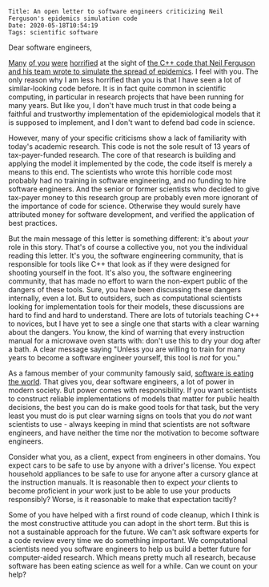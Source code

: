     Title: An open letter to software engineers criticizing Neil Ferguson's epidemics simulation code
    Date: 2020-05-18T10:54:19
    Tags: scientific software

Dear software engineers,

[Many](https://lockdownsceptics.org/code-review-of-fergusons-model/)  [of you](https://www.telegraph.co.uk/technology/2020/05/16/coding-led-lockdown-totally-unreliable-buggy-mess-say-experts/) [were](https://chrisvoncsefalvay.com/2020/05/09/imperial-covid-model/) [horrified](https://github.com/mrc-ide/covid-sim/issues) at the sight of [the C++ code that Neil Ferguson and his team wrote to simulate the spread of epidemics](https://github.com/mrc-ide/covid-sim). I feel with you. The only reason why I am less horrified than you is that I have seen a lot of similar-looking code before. It is in fact quite common in scientific computing, in particular in research projects that have been running for many years. But like you, I don't have much trust in that code being a faithful and trustworthy implementation of the epidemiological models that it is supposed to implement, and I don't want to defend bad code in science.

<!-- more -->

However, many of your specific criticisms show a lack of familiarity with today's academic research. This code is not the sole result of 13 years of tax-payer-funded research. The core of that research is building and applying the model it implemented by the code, the code itself is merely a means to this end. The scientists who wrote this horrible code most probably had no training in software engineering, and no funding to hire software engineers. And the senior or former scientists who decided to give tax-payer money to this research group are probably even more ignorant of the importance of code for science. Otherwise they would surely have attributed money for software development, and verified the application of best practices.

But the main message of this letter is something different: it's about *your* role in this story. That's of course a collective you, not you the individual reading this letter. It's you, the software engineering community, that is responsible for tools like C++ that look as if they were designed for shooting yourself in the foot. It's also you, the software engineering community, that has made no effort to warn the non-expert public of the dangers of these tools. Sure, you have been discussing these dangers internally, even a lot. But to outsiders, such as computational scientists looking for implementation tools for their models, these discussions are hard to find and hard to understand. There are lots of tutorials teaching C++ to novices, but I have yet to see a single one that starts with a clear warning about the dangers. You know, the kind of warning that every instruction manual for a microwave oven starts with: don't use this to dry your dog after a bath. A clear message saying "Unless you are willing to train for many years to become a software engineer yourself, this tool is *not* for you."

As a famous member of your community famously said, [software is eating the world](https://a16z.com/2011/08/20/why-software-is-eating-the-world/). That gives you, dear software engineers, a lot of power in modern society. But power comes with responsibility. If you want scientists to construct reliable implementations of models that matter for public health decisions, the best you can do is make good tools for that task, but the very least you must do is put clear warning signs on tools that you do *not* want scientists to use - always keeping in mind that scientists are not software engineers, and have neither the time nor the motivation to become software engineers.

Consider what you, as a client, expect from engineers in other domains. You expect cars to be safe to use by anyone with a driver's license. You expect household appliances to be safe to use for anyone after a cursory glance at the instruction manuals. It is reasonable then to expect *your* clients to become proficient in *your* work just to be able to use your products responsibly? Worse, is it reasonable to make that expectation tacitly?

Some of you have helped with a first round of code cleanup, which I think is the most constructive attitude you can adopt in the short term. But this is not a sustainable approach for the future. We can't ask software experts for a code review every time we do something important. We computational scientists need you software engineers to help us build a better future for computer-aided research. Which means pretty much all research, because software has been eating science as well for a while. Can we count on your help?
